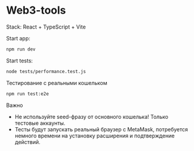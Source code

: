 # Web3-tools

Stack: React + TypeScript + Vite

Start app:

```bash
npm run dev
```

Start tests:

```bash
node tests/performance.test.js
```

Тестирование с реальными кошельком

```bash
npm run test:e2e
```

Важно
- Не используйте seed-фразу от основного кошелька! Только тестовые аккаунты.
- Тесты будут запускать реальный браузер с MetaMask, потребуется немного времени на установку расширения и подтверждение действий.